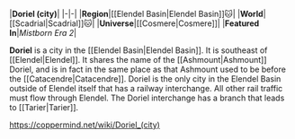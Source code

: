 |**Doriel (city)**|
|-|-|
|**Region**|[[Elendel Basin\|Elendel Basin]]🐱︎|
|**World**|[[Scadrial\|Scadrial]]🐱︎|
|**Universe**|[[Cosmere\|Cosmere]]|
|**Featured In**|*Mistborn Era 2*|

**Doriel** is a city in the [[Elendel Basin\|Elendel Basin]]. It is southeast of [[Elendel\|Elendel]].
It shares the name of the [[Ashmount\|Ashmount]] Doriel, and is in fact in the same place as that Ashmount used to be before the [[Catacendre\|Catacendre]].
Doriel is the only city in the Elendel Basin outside of Elendel itself that has a railway interchange. All other rail traffic must flow through Elendel. The Doriel interchange has a branch that leads to [[Tarier\|Tarier]].



https://coppermind.net/wiki/Doriel_(city)